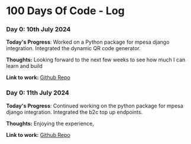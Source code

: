 # 100 Days Of Code - Log

### Day 0: 10th July 2024

**Today's Progress**: Worked on a Python package for mpesa django integration. Integrated the dynamic QR code generator.

**Thoughts:** Looking forward to the next few weeks to see how much I can learn and build

**Link to work:** [Github Repo]([http://www.example.com](https://github.com/kangangi/MpesaDjangoIntegration))

### Day 0: 11th July 2024

**Today's Progress**: Continued working on the python package for mpesa django integration. Integrated the b2c top up endpoints.

**Thoughts:** Enjoying the experience, 

**Link to work:** [Github Repo]([http://www.example.com](https://github.com/kangangi/MpesaDjangoIntegration))
